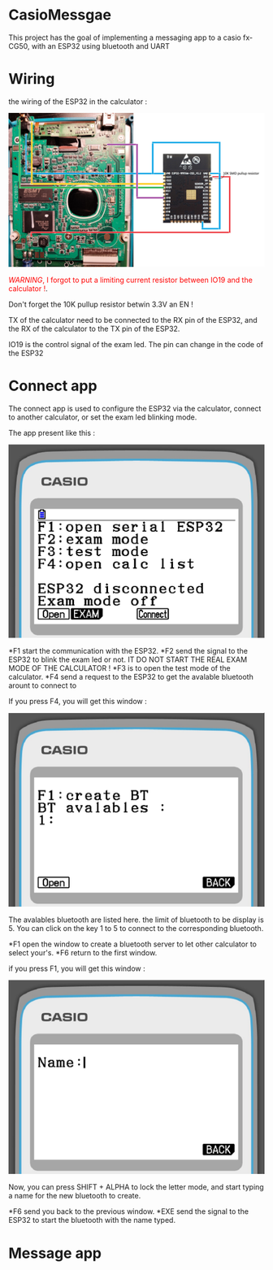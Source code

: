 # CasioMessgae
 
This project has the goal of implementing a messaging app to a casio fx-CG50, with an ESP32 using bluetooth and UART

# Wiring

the wiring of the ESP32 in the calculator :


![shematic](https://github.com/RaphoufouLeFou/Casio-message-and-connect/blob/main/Images/shematic.jpg)

<span style="color:red">*WARNING*, I forgot to put a limiting current resistor between IO19 and the calculator !</span>.

Don't forget the 10K pullup resistor betwin 3.3V an EN !

TX of the calculator need to be connected to the RX pin of the ESP32, and the RX of the calculator to the TX pin of the ESP32.

IO19 is the control signal of the exam led. The pin can change in the code of the ESP32

# Connect app

The connect app is used to configure the ESP32 via the calculator, connect to another calculator, or set the exam led blinking mode.

The app present like this :

![shematic](https://github.com/RaphoufouLeFou/Casio-message-and-connect/blob/main/Images/Connect-1.jpg)

*F1 start the communication with the ESP32.
*F2 send the signal to the ESP32 to blink the exam led or not. IT DO NOT START THE REAL EXAM MODE OF THE CALCULATOR !
*F3 is to open the test mode of the calculator.
*F4 send a request to the ESP32 to get the avalable bluetooth arount to connect to

If you press F4, you will get this window :

![shematic](https://github.com/RaphoufouLeFou/Casio-message-and-connect/blob/main/Images/Connect-2.jpg)

The avalables bluetooth are listed here. the limit of bluetooth to be display is 5.
You can click on the key 1 to 5 to connect to the corresponding bluetooth.

*F1 open the window to create a bluetooth server to let other calculator to select your's.
*F6 return to the first window.

if you press F1, you will get this window :

![shematic](https://github.com/RaphoufouLeFou/Casio-message-and-connect/blob/main/Images/Connect-3.jpg)

Now, you can  press SHIFT + ALPHA to lock the letter mode, and start typing a name for the new bluetooth to create.

*F6 send you back to the previous window.
*EXE send the signal to the ESP32 to start the bluetooth with the name typed.

# Message app